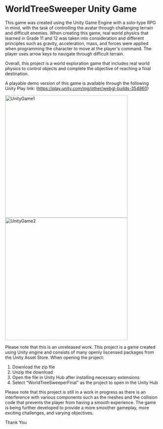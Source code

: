# WorldTreeSweeper Unity Game

This game was created using the Unity Game Engine with a solo-type RPG in mind, with the task of controlling the avatar through challanging terrain and difficult enemies. When creating this game, real world physics that learned in Grade 11 and 12 was taken into consideration and different principles such as gravity, acceleration, mass, and forces were applied when programming the character to move at the player's command. The player uses arrow keys to navigate through difficult terrain. 

Overall, this project is a world exploration game that includes real world physics to control objects and complete the objective of reaching a final destination.

A playable demo version of this game is available through the following Unity Play link:
(https://play.unity.com/mg/other/webgl-builds-354860)

<img width="400" alt="UnityGame1" src="https://user-images.githubusercontent.com/86132908/216204924-7b5c965d-8d89-481c-8dba-848c1814f03b.PNG"><img width="400" alt="UnityGame2" src="https://user-images.githubusercontent.com/86132908/216208081-e9ecbf8f-ce0b-4ec9-98b4-327541bc7e32.PNG">

Please note that this is an unreleased work. 
This project is a game created using Unity engine and consists of many openly liscensed packages from the Unity Asset Store.
When opening the project:
1. Download the zip file
2. Unzip the download
3. Open the file in Unity Hub after installing necessary extensions
4. Select "WorldTreeSweeperFinal" as the project to open in the Unity Hub

Please note that this project is still in a work in progress as there is an interference with various components such as the meshes and the collision code that prevents the player from having a smooth experience. The game is being further developed to provide a more smoother gameplay, more exciting challenges, and varying objectives.

Thank You
